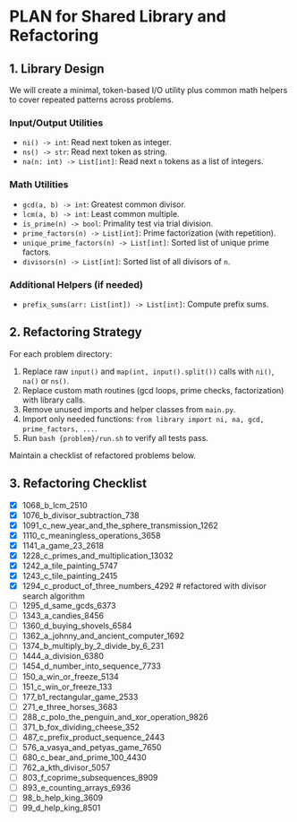 # PLAN for Shared Library and Refactoring

## 1. Library Design
We will create a minimal, token-based I/O utility plus common math helpers to cover repeated patterns across problems.

### Input/Output Utilities
- `ni() -> int`: Read next token as integer.
- `ns() -> str`: Read next token as string.
- `na(n: int) -> List[int]`: Read next `n` tokens as a list of integers.

### Math Utilities
- `gcd(a, b) -> int`: Greatest common divisor.
- `lcm(a, b) -> int`: Least common multiple.
- `is_prime(n) -> bool`: Primality test via trial division.
- `prime_factors(n) -> List[int]`: Prime factorization (with repetition).
- `unique_prime_factors(n) -> List[int]`: Sorted list of unique prime factors.
- `divisors(n) -> List[int]`: Sorted list of all divisors of `n`.

### Additional Helpers (if needed)
- `prefix_sums(arr: List[int]) -> List[int]`: Compute prefix sums.

## 2. Refactoring Strategy
For each problem directory:
1. Replace raw `input()` and `map(int, input().split())` calls with `ni()`, `na()` or `ns()`.
2. Replace custom math routines (gcd loops, prime checks, factorization) with library calls.
3. Remove unused imports and helper classes from `main.py`.
4. Import only needed functions: `from library import ni, na, gcd, prime_factors, ...`.
5. Run `bash {problem}/run.sh` to verify all tests pass.

Maintain a checklist of refactored problems below.

## 3. Refactoring Checklist
* [x] 1068_b_lcm_2510
* [x] 1076_b_divisor_subtraction_738
* [x] 1091_c_new_year_and_the_sphere_transmission_1262
* [x] 1110_c_meaningless_operations_3658
* [x] 1141_a_game_23_2618
* [x] 1228_c_primes_and_multiplication_13032
* [x] 1242_a_tile_painting_5747
* [x] 1243_c_tile_painting_2415
* [x] 1294_c_product_of_three_numbers_4292  # refactored with divisor search algorithm
* [ ] 1295_d_same_gcds_6373
* [ ] 1343_a_candies_8456
* [ ] 1360_d_buying_shovels_6584
* [ ] 1362_a_johnny_and_ancient_computer_1692
* [ ] 1374_b_multiply_by_2_divide_by_6_231
* [ ] 1444_a_division_6380
* [ ] 1454_d_number_into_sequence_7733
* [ ] 150_a_win_or_freeze_5134
* [ ] 151_c_win_or_freeze_133
* [ ] 177_b1_rectangular_game_2533
* [ ] 271_e_three_horses_3683
* [ ] 288_c_polo_the_penguin_and_xor_operation_9826
* [ ] 371_b_fox_dividing_cheese_352
* [ ] 487_c_prefix_product_sequence_2443
* [ ] 576_a_vasya_and_petyas_game_7650
* [ ] 680_c_bear_and_prime_100_4430
* [ ] 762_a_kth_divisor_5057
* [ ] 803_f_coprime_subsequences_8909
* [ ] 893_e_counting_arrays_6936
* [ ] 98_b_help_king_3609
* [ ] 99_d_help_king_8501

